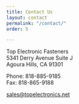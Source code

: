 ```yaml
---
title: Contact Us
layout: contact
permalink: "/contact/"
order: 5

---
```

Top Electronic Fasteners  
5341 Derry Avenue Suite J  
Agoura Hills, CA 91301

Phone: 818-885-9185  
Fax: 818-865-9188

<a href="mailto:sales@topelectronics.net">sales@topelectronics.net</a>